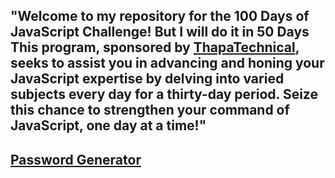 <h2> "Welcome to my repository for the 100 Days of JavaScript Challenge! But I will do it in 50 Days This program, sponsored by <a href="https://www.youtube.com/watch?v=4ShpvZ-n_dc">ThapaTechnical</a>, seeks to assist you in advancing and honing your JavaScript expertise by delving into varied subjects every day for a thirty-day period. Seize this chance to strengthen your command of JavaScript, one day at a time!"</h2>

<h2><a href="https://hashtag-generater.netlify.app/">Password Generator</a></h2>
